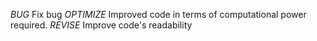

*BUG*					Fix bug
*OPTIMIZE*				Improved code in terms of computational power required.
*REVISE*				Improve code's readability
